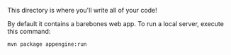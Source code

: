 This directory is where you'll write all of your code!

By default it contains a barebones web app. To run a local server, execute this
command:
```bash
mvn package appengine:run
```
